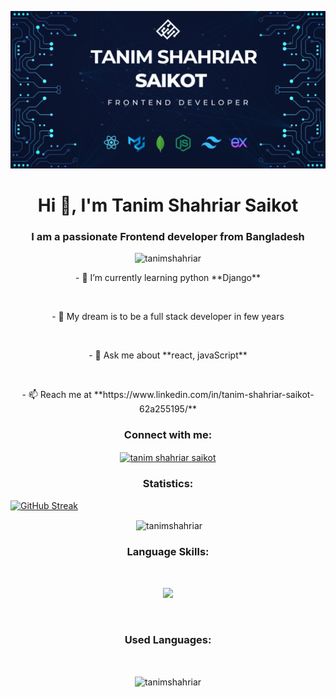 

![logo](https://github.com/TanimShahriar/TanimShahriar/blob/main/github%20Banner.png)

  <h1 align="center">Hi 👋, I'm Tanim Shahriar Saikot</h1>
  <h3 align="center">I am a passionate Frontend developer from Bangladesh</h3>

  

  <p align="center"> <img
      src="https://komarev.com/ghpvc/?username=tanimshahriar&label=Profile%20views&color=0e75b6&style=flat"
      alt="tanimshahriar" /> </p>

  <p align="center"> - 🌱 I’m currently learning python **Django**</p> <br>
  <p align="center"> - 🌱 My dream is to be a full stack developer in few years</p> <br>

 <p align="center">  - 💬 Ask me about **react, javaScript**</p> <br>


  <p align="center">  - 📫 Reach me at **https://www.linkedin.com/in/tanim-shahriar-saikot-62a255195/**</p> 

 

  <h3 align="center">Connect with me:</h3>
  <p align="center">
    <a href="https://linkedin.com/in/tanim shahriar saikot" target="blank"><img align="center"
        src="https://raw.githubusercontent.com/rahuldkjain/github-profile-readme-generator/master/src/images/icons/Social/linked-in-alt.svg"
        alt="tanim shahriar saikot" height="30" width="40" /></a>
  </p>

<h3 align="center">Statistics:</h3>

[![GitHub Streak](https://github-readme-streak-stats.herokuapp.com?user=TanimShahriar&card_width=1000)](https://git.io/streak-stats)


 <p align="center">&nbsp;<img align="center" src="https://github-readme-stats.vercel.app/api?username=tanimshahriar&show_icons=true&locale=en" alt="tanimshahriar" width="600" /></p>

<h3 align="center">Language Skills:</h3>  </br>

<p align="center">
  <a href="https://skillicons.dev">
    <img src="https://skillicons.dev/icons?i=firebase,nodejs,react,tailwind,mongodb,express" />
  </a>
</p> </br>


  

<h3 align="center">Used Languages:</h3>  </br>

  <p align="center"><img align="center" width="600"
      src="https://github-readme-stats.vercel.app/api/top-langs?username=tanimshahriar&show_icons=true&locale=en&layout=compact"
      alt="tanimshahriar" /></p>

   

 



